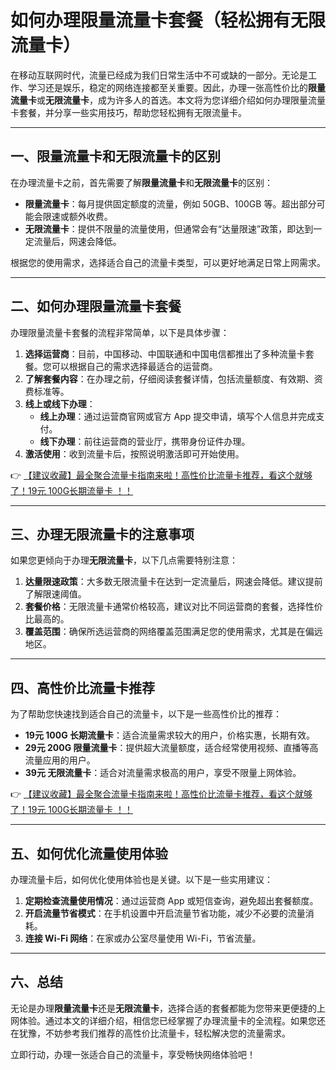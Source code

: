 # 如何办理限量流量卡套餐（轻松拥有无限流量卡）

在移动互联网时代，流量已经成为我们日常生活中不可或缺的一部分。无论是工作、学习还是娱乐，稳定的网络连接都至关重要。因此，办理一张高性价比的**限量流量卡**或**无限流量卡**，成为许多人的首选。本文将为您详细介绍如何办理限量流量卡套餐，并分享一些实用技巧，帮助您轻松拥有无限流量卡。

---

## 一、限量流量卡和无限流量卡的区别

在办理流量卡之前，首先需要了解**限量流量卡**和**无限流量卡**的区别：

- **限量流量卡**：每月提供固定额度的流量，例如 50GB、100GB 等。超出部分可能会限速或额外收费。
- **无限流量卡**：提供不限量的流量使用，但通常会有“达量限速”政策，即达到一定流量后，网速会降低。

根据您的使用需求，选择适合自己的流量卡类型，可以更好地满足日常上网需求。

---

## 二、如何办理限量流量卡套餐

办理限量流量卡套餐的流程非常简单，以下是具体步骤：

1. **选择运营商**：目前，中国移动、中国联通和中国电信都推出了多种流量卡套餐。您可以根据自己的需求选择最适合的运营商。
2. **了解套餐内容**：在办理之前，仔细阅读套餐详情，包括流量额度、有效期、资费标准等。
3. **线上或线下办理**：
   - **线上办理**：通过运营商官网或官方 App 提交申请，填写个人信息并完成支付。
   - **线下办理**：前往运营商的营业厅，携带身份证件办理。
4. **激活使用**：收到流量卡后，按照说明激活即可开始使用。

👉 [【建议收藏】最全聚合流量卡指南来啦！高性价比流量卡推荐，看这个就够了！19元 100G长期流量卡 ！！](https://bit.ly/Liuliangka)

---

## 三、办理无限流量卡的注意事项

如果您更倾向于办理**无限流量卡**，以下几点需要特别注意：

1. **达量限速政策**：大多数无限流量卡在达到一定流量后，网速会降低。建议提前了解限速阈值。
2. **套餐价格**：无限流量卡通常价格较高，建议对比不同运营商的套餐，选择性价比最高的。
3. **覆盖范围**：确保所选运营商的网络覆盖范围满足您的使用需求，尤其是在偏远地区。

---

## 四、高性价比流量卡推荐

为了帮助您快速找到适合自己的流量卡，以下是一些高性价比的推荐：

- **19元 100G 长期流量卡**：适合流量需求较大的用户，价格实惠，长期有效。
- **29元 200G 限量流量卡**：提供超大流量额度，适合经常使用视频、直播等高流量应用的用户。
- **39元 无限流量卡**：适合对流量需求极高的用户，享受不限量上网体验。

👉 [【建议收藏】最全聚合流量卡指南来啦！高性价比流量卡推荐，看这个就够了！19元 100G长期流量卡 ！！](https://bit.ly/Liuliangka)

---

## 五、如何优化流量使用体验

办理流量卡后，如何优化使用体验也是关键。以下是一些实用建议：

1. **定期检查流量使用情况**：通过运营商 App 或短信查询，避免超出套餐额度。
2. **开启流量节省模式**：在手机设置中开启流量节省功能，减少不必要的流量消耗。
3. **连接 Wi-Fi 网络**：在家或办公室尽量使用 Wi-Fi，节省流量。

---

## 六、总结

无论是办理**限量流量卡**还是**无限流量卡**，选择合适的套餐都能为您带来更便捷的上网体验。通过本文的详细介绍，相信您已经掌握了办理流量卡的全流程。如果您还在犹豫，不妨参考我们推荐的高性价比流量卡，轻松解决您的流量需求。

立即行动，办理一张适合自己的流量卡，享受畅快网络体验吧！
